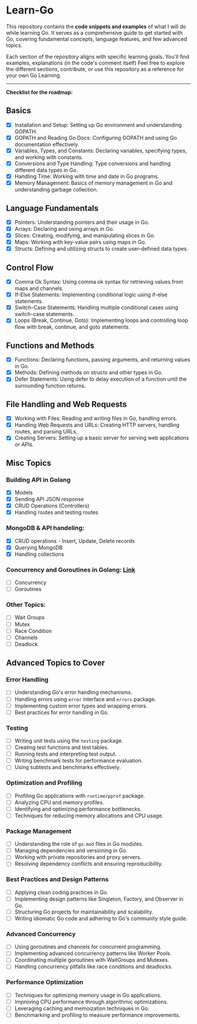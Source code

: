 # Learn-Go

This repository contains the **code snippets and examples** of what I will do while learning Go. It serves as a comprehensive guide to get started with Go, covering fundamental concepts, language features, and few advanced topics.

Each section of the repository aligns with specific learning goals. You'll find examples, explanations (in the code's comment itself)
Feel free to explore the different sections, contribute, or use this repository as a reference for your own Go Learning.

---

**Checklist for the roadmap:**

## Basics

- [x] Installation and Setup: Setting up Go environment and understanding GOPATH.
- [x] GOPATH and Reading Go Docs: Configuring GOPATH and using Go documentation effectively.
- [x] Variables, Types, and Constants: Declaring variables, specifying types, and working with constants.
- [x] Conversions and Type Handling: Type conversions and handling different data types in Go.
- [x] Handling Time: Working with time and date in Go programs.
- [x] Memory Management: Basics of memory management in Go and understanding garbage collection.

## Language Fundamentals

- [x] Pointers: Understanding pointers and their usage in Go.
- [x] Arrays: Declaring and using arrays in Go.
- [x] Slices: Creating, modifying, and manipulating slices in Go.
- [x] Maps: Working with key-value pairs using maps in Go.
- [x] Structs: Defining and utilizing structs to create user-defined data types.

## Control Flow

- [x] Comma Ok Syntax: Using comma ok syntax for retrieving values from maps and channels.
- [x] If-Else Statements: Implementing conditional logic using if-else statements.
- [x] Switch-Case Statements: Handling multiple conditional cases using switch-case statements.
- [x] Loops (Break, Continue, Goto): Implementing loops and controlling loop flow with break, continue, and goto statements.

## Functions and Methods

- [x] Functions: Declaring functions, passing arguments, and returning values in Go.
- [x] Methods: Defining methods on structs and other types in Go.
- [x] Defer Statements: Using defer to delay execution of a function until the surrounding function returns.

## File Handling and Web Requests

- [x] Working with Files: Reading and writing files in Go, handling errors.
- [x] Handling Web Requests and URLs: Creating HTTP servers, handling routes, and parsing URLs.
- [x] Creating Servers: Setting up a basic server for serving web applications or APIs.

## Misc Topics

### Building API in Golang

- [x] Models
- [x] Sending API JSON response
- [x] CRUD Operations (Controllers)
- [x] Handling routes and testing routes

### **MongoDB & API handeling:**

- [x] CRUD operations - Insert, Update, Delete records
- [x] Querying MongoDB
- [x] Handling collections

### **Concurrency and Goroutines in Golang:** [Link](https://youtu.be/qyM8Pi1KiiM?si=XFjd6lcIcmh_5NUP)

- [ ] Concurrency
- [ ] Goroutines

### **Other Topics:**

- [ ] Wait Groups
- [ ] Mutex
- [ ] Race Condition
- [ ] Channels
- [ ] Deadlock

## Advanced Topics to Cover

### Error Handling

- [ ] Understanding Go's error handling mechanisms.
- [ ] Handling errors using `error` interface and `errors` package.
- [ ] Implementing custom error types and wrapping errors.
- [ ] Best practices for error handling in Go.

### Testing

- [ ] Writing unit tests using the `testing` package.
- [ ] Creating test functions and test tables.
- [ ] Running tests and interpreting test output.
- [ ] Writing benchmark tests for performance evaluation.
- [ ] Using subtests and benchmarks effectively.

### Optimization and Profiling

- [ ] Profiling Go applications with `runtime/pprof` package.
- [ ] Analyzing CPU and memory profiles.
- [ ] Identifying and optimizing performance bottlenecks.
- [ ] Techniques for reducing memory allocations and CPU usage.

### Package Management

- [ ] Understanding the role of `go.mod` files in Go modules.
- [ ] Managing dependencies and versioning in Go.
- [ ] Working with private repositories and proxy servers.
- [ ] Resolving dependency conflicts and ensuring reproducibility.

### Best Practices and Design Patterns

- [ ] Applying clean coding practices in Go.
- [ ] Implementing design patterns like Singleton, Factory, and Observer in Go.
- [ ] Structuring Go projects for maintainability and scalability.
- [ ] Writing idiomatic Go code and adhering to Go's community style guide.

### Advanced Concurrency

- [ ] Using goroutines and channels for concurrent programming.
- [ ] Implementing advanced concurrency patterns like Worker Pools.
- [ ] Coordinating multiple goroutines with WaitGroups and Mutexes.
- [ ] Handling concurrency pitfalls like race conditions and deadlocks.

### Performance Optimization

- [ ] Techniques for optimizing memory usage in Go applications.
- [ ] Improving CPU performance through algorithmic optimizations.
- [ ] Leveraging caching and memoization techniques in Go.
- [ ] Benchmarking and profiling to measure performance improvements.
